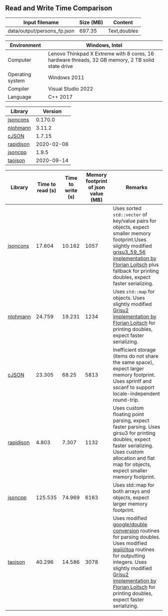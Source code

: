 
## Read and Write Time Comparison


Input filename|Size (MB)|Content
---|---|---
data/output/persons_fp.json|697.35|Text,doubles

Environment|Windows, Intel
---|---
Computer|Lenovo Thinkpad X Extreme with 8 cores, 16 hardware threads, 32 GB memory, 2 TB solid state drive
Operating system|Windows 2011
Compiler|Visual Studio 2022
Language|C++ 2017

Library|Version
---|---
[jsoncons](https://github.com/danielaparker/jsoncons)|0.170.0
[nlohmann](https://github.com/nlohmann/json)|3.11.2
[cJSON](https://github.com/DaveGamble/cJSON)|1.7.15
[rapidjson](https://github.com/miloyip/rapidjson)|2020-02-08
[jsoncpp](https://github.com/open-source-parsers/jsoncpp)|1.9.5
[taojson](https://github.com/taocpp/json)|2020-09-14

Library|Time to read (s)|Time to write (s)|Memory footprint of json value (MB)|Remarks
---|---|---|---|---
[jsoncons](https://github.com/danielaparker/jsoncons)|17.604|10.162|1057|Uses sorted `std::vector` of key/value pairs for objects, expect smaller memory footprint.Uses slightly modified [grisu3_59_56 implementation by Florian Loitsch](https://florian.loitsch.com/publications) plus fallback for printing doubles, expect faster serializing.
[nlohmann](https://github.com/nlohmann/json)|24.759|19.231|1234|Uses `std::map` for objects. Uses slightly modified [Grisu2 implementation by Florian Loitsch](https://florian.loitsch.com/publications) for printing doubles, expect faster serializing.
[cJSON](https://github.com/DaveGamble/cJSON)|23.305|68.25|5813|Inefficient storage (items do not share the same space), expect larger memory footprint. Uses sprintf and sscanf to support locale-independent round-trip.
[rapidjson](https://github.com/miloyip/rapidjson)|4.803|7.307|1132|Uses custom floating point parsing, expect faster parsing. Uses girsu3 for printing doubles, expect faster serializing. Uses custom allocation and flat map for objects, expect smaller memory footprint.
[jsoncpp](https://github.com/open-source-parsers/jsoncpp)|125.535|74.969|6163|Uses std::map for both arrays and objects, expect larger memory footprint.
[taojson](https://github.com/taocpp/json)|40.296|14.586|3078|Uses modified [google/double conversion](https://github.com/google/double-conversion) routines for parsing doubles. Uses modified [jeaiii/itoa](https://github.com/jeaiii/itoa) routines for outputting integers. Uses slightly modified [Grisu2 implementation by Florian Loitsch](https://florian.loitsch.com/publications) for printing doubles, expect faster serializing.

